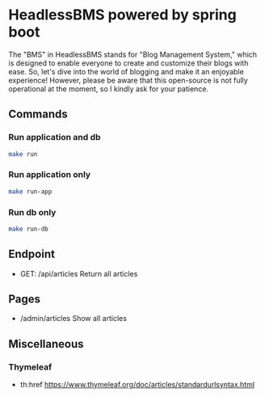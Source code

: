 # HeadlessBMS powered by spring boot

The "BMS" in HeadlessBMS stands for "Blog Management System," which is designed to enable everyone to create and customize their blogs with ease.
So, let's dive into the world of blogging and make it an enjoyable experience!
However, please be aware that this open-source is not fully operational at the moment, so I kindly ask for your patience.

## Commands

### Run application and db

```bash
make run
```

### Run application only

```bash
make run-app
```

### Run db only

```bash
make run-db
```

## Endpoint

- GET: /api/articles  Return all articles

## Pages

- /admin/articles  Show all articles

## Miscellaneous

### Thymeleaf
- th:href https://www.thymeleaf.org/doc/articles/standardurlsyntax.html 
